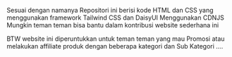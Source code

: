Sesuai dengan namanya Repositori ini berisi kode HTML dan CSS yang menggunakan framework Tailwind CSS dan DaisyUI Menggunakan CDNJS
Mungkin teman teman bisa bantu dalam kontribusi website sederhana ini


BTW website ini diperuntukkan untuk teman teman yang mau Promosi atau melakukan affiliate produk dengan beberapa kategori dan Sub Kategori
....
